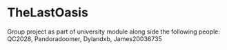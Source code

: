 # TheLastOasis
Group project as part of university module along side the following people:
QC2028,
Pandoradoomer,
Dylandxb,
James20036735
